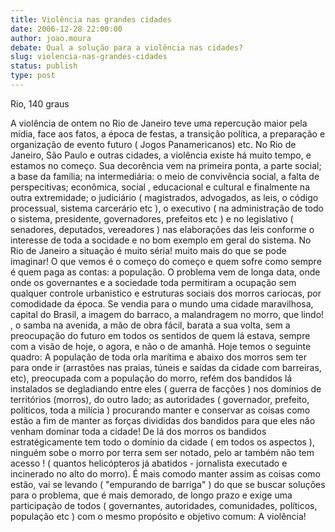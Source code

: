 ```yaml
---
title: Violência nas grandes cidades
date: 2006-12-28 22:00:00
author: joao.moura
debate: Qual a solução para a violência nas cidades?
slug: violencia-nas-grandes-cidades
status: publish 
type: post
---
```


Rio, 140 graus  

A violência de ontem no Rio de Janeiro teve uma repercução maior pela mídia, face aos fatos, a época de festas, a transição política, a preparação e organização de evento futuro ( Jogos Panamericanos) etc. No Rio de Janeiro, São Paulo e outras cidades, a violência existe há muito tempo, e estamos no começo. Sua decorência vem na primeira ponta, a parte social; a base da família; na intermediária: o meio de convivência social, a falta de perspecitivas; econômica, social , educacional e cultural e finalmente na outra extremidade; o judiciário ( magistrados, advogados, as leis, o código processual, sistema carcerário etc ), o executivo ( na administração de todo o sistema, presidente, governadores, prefeitos etc ) e no legislativo ( senadores, deputados, vereadores ) nas elaborações das leis conforme o interesse de toda a socidade e no bom exemplo em geral do sistema. No Rio de Janeiro a situação é muito séria! muito mais do que se pode imaginar! O que vemos é o começo do começo e quem sofre como sempre é quem paga as contas: a população. O problema vem de longa data, onde onde os governantes e a sociedade toda permitiram a ocupação sem qualquer controle urbanistico e estruturas sociais dos morros cariocas, por comodidade da época. Se vendia para o mundo uma cidade maravilhosa, capital do Brasil, a imagem do barraco, a malandragem no morro, que lindo! , o samba na avenida, a mão de obra fácil, barata a sua volta, sem a preocupação do futuro em todos os sentidos de quem lá estava, sempre com a visão de hoje, o agora, e não o de amanhã. Hoje temos o seguinte quadro: A população de toda orla marítima e abaixo dos morros sem ter para onde ir (arrastões nas praias, túneis e saídas da cidade com barreiras, etc), preocupada com a população do morro, refém dos bandidos lá instalados se degladiando entre eles ( guerra de facções ) nos domínios de territórios (morros), do outro lado; as autoridades ( governador, prefeito, políticos, toda a milícia ) procurando manter e conservar as coisas como estão a fim de manter as forças divididas dos bandidos para que eles não venham dominar toda a cidade! De lá dos morros os bandidos estratégicamente tem todo o domínio da cidade ( em todos os aspectos ), ninguém sobe o morro por terra sem ser notado, pelo ar também não tem acesso ! ( quantos helicópteros já abatidos - jornalista executado e incinerado no alto do morro). É mais comodo manter assim as coisas como estão, vai se levando ( "empurando de barriga" ) do que se buscar soluções para o problema, que é mais demorado, de longo prazo e exige uma participação de todos ( governantes, autoridades, comunidades, políticos, população etc ) com o mesmo propósito e objetivo comum: A violência!
